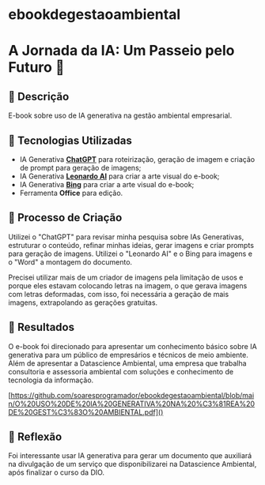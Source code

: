 # ebookdegestaoambiental
# A Jornada da IA: Um Passeio pelo Futuro 🌌

## 📒 Descrição
E-book sobre uso de IA generativa na gestão ambiental empresarial.

## 🤖 Tecnologias Utilizadas
- IA Generativa **[ChatGPT](https://chat.openai.com)** para roteirização, geração de imagem e criação de prompt para geração de imagens;
- IA Generativa **[Leonardo AI](https://leonardo.ai)** para criar a arte visual do e-book;
- IA Generativa **[Bing](https://bing.com/)** para criar a arte visual do e-book;
- Ferramenta **Office** para edição.

## 🧐 Processo de Criação
Utilizei o "ChatGPT" para revisar minha pesquisa sobre IAs Generativas, estruturar o conteúdo, refinar minhas ideias, gerar imagens e criar prompts para geração de imagens. Utilizei o "Leonardo AI" e o Bing para imagens e o "Word" a montagem do documento.

Precisei utilizar mais de um criador de imagens pela limitação de usos e porque eles estavam colocando letras na imagem, o que gerava imagens com letras deformadas, com isso, foi necessária a geração de mais imagens, extrapolando as gerações gratuitas.

## 🚀 Resultados
O e-book foi direcionado para apresentar um conhecimento básico sobre IA generativa para um público de empresários e técnicos de meio ambiente. Além de apresentar a Datascience Ambiental, uma empresa que trabalha consultoria e assessoria ambiental com soluções e conhecimento de tecnologia da informação.

[https://github.com/soaresprogramador/ebookdegestaoambiental/blob/main/O%20USO%20DE%20IA%20GENERATIVA%20NA%20%C3%81REA%20DE%20GEST%C3%83O%20AMBIENTAL.pdf]()

## 💭 Reflexão
Foi interessante usar IA generativa para gerar um documento que auxiliará na divulgação de um serviço que disponibilizarei na Datascience Ambiental, após finalizar o curso da DIO.
